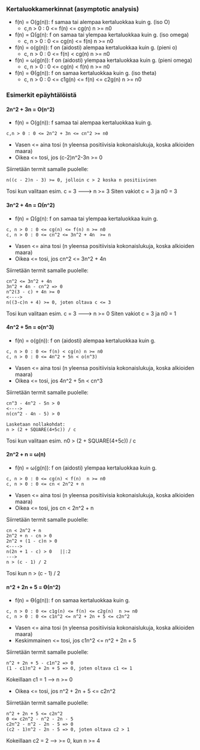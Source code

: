 ### Kertaluokkamerkinnat (asymptotic analysis)

- f(n) = O(g(n)): f samaa tai alempaa kertaluokkaa kuin g. (iso O)
    - c,n > 0 : 0 <= f(n) <= cg(n)   n >= n0
- f(n) = Ω(g(n): f on samaa tai ylempaa kertaluokkaa kuin g. (iso omega)
    - c, n > 0 : 0 <= cg(n) <= f(n)    n >= n0
- f(n) = o(g(n)): f on (aidosti) alempaa kertaluokkaa kuin g. (pieni o)
    - c, n > 0 : 0 <= f(n) < cg(n) n >= n0
- f(n) = ω(g(n)): f on (aidosti) ylempaa kertaluokkaa kuin g. (pieni omega)
    - c, n > 0 : 0 <= cg(n) < f(n)  n >= n0
- f(n) = ϴ(g(n)): f on samaa kertaluokkaa kuin g. (iso theta)
    - c, n > 0 : 0 <= c1g(n) <= f(n) <= c2g(n)  n >= n0


### Esimerkit epäyhtälöistä

#### 2n^2 + 3n = O(n^2)

- f(n) = O(g(n)): f samaa tai alempaa kertaluokkaa kuin g.

```
c,n > 0 : 0 <= 2n^2 + 3n <= cn^2 >= n0
```

- Vasen <= aina tosi (n yleensa positiivisia kokonaislukuja, koska alkioiden maara)
- Oikea <= tosi, jos (c-2)n^2-3n >= 0

Siirretään termit samalle puolelle:
```
n((c - 2)n - 3) >= 0, jolloin c > 2 koska n positiivinen
```

Tosi kun valitaan esim. c = 3 ---> n >= 3
Siten vakiot c = 3 ja n0 = 3 


#### 3n^2 + 4n = Ω(n^2)

- f(n) = Ω(g(n): f on samaa tai ylempaa kertaluokkaa kuin g.

```
c, n > 0 : 0 <= cg(n) <= f(n) n >= n0
c, n > 0 : 0 <= cn^2 <= 3n^2 + 4n  >= n
```

- Vasen <= aina tosi (n yleensa positiivisia kokonaislukuja, koska alkioiden maara)
- Oikea <= tosi, jos cn^2 <= 3n^2 + 4n

Siirretään termit samalle puolelle:
```
cn^2 <= 3n^2 + 4n
3n^2 + 4n - cn^2 => 0
n^2(3 - c) + 4n >= 0
<---->
n((3-c)n + 4) >= 0, joten oltava c <= 3
```

Tosi kun valitaan esim. c = 3 ---> n >= 0
Siten vakiot c = 3 ja n0 = 1


#### 4n^2 + 5n = o(n^3)

- f(n) = o(g(n)): f on (aidosti) alempaa kertaluokkaa kuin g.

```
c, n > 0 : 0 <= f(n) < cg(n) n >= n0
c, n > 0 : 0 <= 4n^2 + 5n < o(n^3)
```

- Vasen <= aina tosi (n yleensa positiivisia kokonaislukuja, koska alkioiden maara)
- Oikea <= tosi, jos 4n^2 + 5n < cn^3

Siirretään termit samalle puolelle:
```
cn^3 - 4n^2 - 5n > 0
<---->
n(cn^2 - 4n - 5) > 0

Lasketaan nollakohdat:
n > (2 + SQUARE(4+5c)) / c
```

Tosi kun valitaan esim. n0 > (2 + SQUARE(4+5c)) / c


#### 2n^2 + n = ω(n)

- f(n) = ω(g(n)): f on (aidosti) ylempaa kertaluokkaa kuin g.

```
c, n > 0 : 0 <= cg(n) < f(n)  n >= n0
c, n > 0 : 0 <= cn < 2n^2 + n
```

- Vasen <= aina tosi (n yleensa positiivisia kokonaislukuja, koska alkioiden maara)
- Oikea <= tosi, jos cn < 2n^2 + n 

Siirretään termit samalle puolelle:

```
cn < 2n^2 + n
2n^2 + n - cn > 0
2n^2 + (1 - c)n > 0
<---->
n(2n + 1 - c) > 0	||:2
--->
n > (c - 1) / 2
```

Tosi kun n > (c - 1) / 2


#### n^2 + 2n + 5 = ϴ(n^2)

- f(n) = ϴ(g(n)): f on samaa kertaluokkaa kuin g.

```
c, n > 0 : 0 <= c1g(n) <= f(n) <= c2g(n)  n >= n0
c, n > 0 : 0 <= c1n^2 <= n^2 + 2n + 5 <= c2n^2
```

- Vasen <= aina tosi (n yleensa positiivisia kokonaislukuja, koska alkioiden maara)
- Keskimmainen <= tosi, jos c1n^2 <= n^2 + 2n + 5


Siirretään termit samalle puolelle:

```
n^2 + 2n + 5 - c1n^2 => 0
(1 - c1)n^2 + 2n + 5 => 0, joten oltava c1 <= 1
```
Kokeillaan c1 = 1 --> n >= 0


- Oikea <= tosi, jos n^2 + 2n + 5 <= c2n^2

Siirretään termit samalle puolelle:

```
n^2 + 2n + 5 <= c2n^2
0 <= c2n^2 - n^2 - 2n - 5
c2n^2 - n^2 - 2n - 5 => 0
(c2 - 1)n^2 - 2n - 5 => 0, joten oltava c2 > 1
```

Kokeillaan c2 = 2 --> >= 0, kun n >= 4